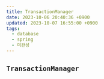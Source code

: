 ```yaml
---
title: TransactionManager
date: 2023-10-06 20:40:36 +0900
updated: 2023-10-07 16:55:00 +0900
tags:
  - database
  - spring
  - 미완성
---
```


## `TransactionManager`

